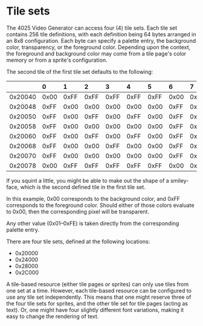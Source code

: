 # Tile sets

The 4025 Video Generator can access four \(4\) tile sets. Each tile set contains 256 tile definitions, with each definition being 64 bytes arranged in an 8x8 configuration. Each byte can specify a palette entry, the background color, transparency, or the foreground color. Depending upon the context, the foreground and background color may come from a tile page's color memory or from a sprite's configuration.

The second tile of the first tile set defaults to the following:

| | 0 | 1 | 2 | 3 | 4 | 5 | 6 | 7 | |
| :--- | :--- | :--- | :--- | :--- | :--- | :--- | :--- | :--- | :--- |
| 0x20040 | 0x00 | 0xFF | 0xFF | 0xFF | 0xFF | 0xFF | 0x00 | 0x00 | 0 |
| 0x20048 | 0xFF | 0x00 | 0x00 | 0x00 | 0x00 | 0x00 | 0xFF | 0x00 | 1 |
| 0x20050 | 0xFF | 0x00 | 0xFF | 0x00 | 0xFF | 0x00 | 0xFF | 0x00 | 2 |
| 0x20058 | 0xFF | 0x00 | 0x00 | 0x00 | 0x00 | 0x00 | 0xFF | 0x00 | 3 |
| 0x20060 | 0xFF | 0x00 | 0xFF | 0x00 | 0xFF | 0x00 | 0xFF | 0x00 | 4 |
| 0x20068 | 0xFF | 0x00 | 0x00 | 0xFF | 0x00 | 0x00 | 0xFF | 0x00 | 5 |
| 0x20070 | 0xFF | 0x00 | 0x00 | 0x00 | 0x00 | 0x00 | 0xFF | 0x00 | 6 |
| 0x20078 | 0x00 | 0xFF | 0xFF | 0xFF | 0xFF | 0xFF | 0x00 | 0x00 | 7 |

If you squint a little, you might be able to make out the shape of a smiley-face, which is the second defined tile in the first tile set.

In this example, 0x00 corresponds to the background color, and 0xFF corresponds to the foreground color. Should either of those colors evaluate to 0x00, then the corresponding pixel will be transparent.

Any other value \(0x01–0xFE\) is taken directly from the corresponding palette entry.

There are four tile sets, defined at the following locations:

* 0x20000
* 0x24000
* 0x28000
* 0x2C000

A tile-based resource \(either tile pages or sprites\) can only use tiles from one set at a time. However, each tile-based resource can be configured to use any tile set independently. This means that one might reserve three of the four tile sets for sprites, and the other tile set for tile pages \(acting as text\). Or, one might have four slightly different font variations, making it easy to change the rendering of text.



